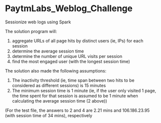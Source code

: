 # PaytmLabs_Weblog_Challenge
Sessionize web logs using Spark

The solution program will:

1. aggregate URLs of all page hits by distinct users (ie, IPs) for each session
2. determine the average session time
3. determine the number of unique URL visits per session
4. find the most engaged user (with the longest session time)

The solution also made the following assumptions:

1. The inactivity threshold (ie, time span between two hits to be considered as different sessions) is 15 minutes
2. The minimum session time is 1 minute (ie, if the user only visited 1 page, the time spent for that session is assumed to be 1 minute when calculating the average session time (2 above))


(For the test file, the answers to 2 and 4 are 2.21 mins and 106.186.23.95 (with session time of 34 mins), respectively
